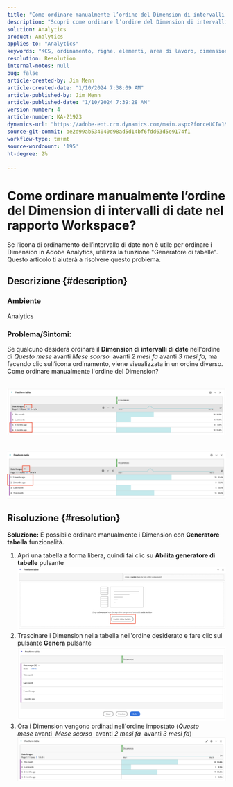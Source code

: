 ```yaml
---
title: "Come ordinare manualmente l’ordine del Dimension di intervalli di date nel rapporto Workspace?"
description: "Scopri come ordinare l’ordine del Dimension di intervalli di date in Analytics. Utilizzare la funzione \"Generatore tabella\"."
solution: Analytics
product: Analytics
applies-to: "Analytics"
keywords: "KCS, ordinamento, righe, elementi, area di lavoro, dimensioni, ordinamento, ordine, Adobe Analytics, intervallo di date, manualmente, report"
resolution: Resolution
internal-notes: null
bug: false
article-created-by: Jim Menn
article-created-date: "1/10/2024 7:38:09 AM"
article-published-by: Jim Menn
article-published-date: "1/10/2024 7:39:28 AM"
version-number: 4
article-number: KA-21923
dynamics-url: "https://adobe-ent.crm.dynamics.com/main.aspx?forceUCI=1&pagetype=entityrecord&etn=knowledgearticle&id=b0888530-8baf-ee11-a569-6045bd006268"
source-git-commit: be2d99ab534040d98ad5d14bf6fdd63d5e9174f1
workflow-type: tm+mt
source-wordcount: '195'
ht-degree: 2%

---
```


# Come ordinare manualmente l’ordine del Dimension di intervalli di date nel rapporto Workspace?


Se l’icona di ordinamento dell’intervallo di date non è utile per ordinare i Dimension in Adobe Analytics, utilizza la funzione &quot;Generatore di tabelle&quot;. Questo articolo ti aiuterà a risolvere questo problema.

## Descrizione {#description}


### <b>Ambiente</b>

Analytics



### <b>Problema/Sintomi:</b>

Se qualcuno desidera ordinare il <b>Dimension di intervalli di date</b> nell&#39;ordine di *Questo mese* avanti *Mese scorso*  avanti *2 mesi fa* avanti *3 mesi fa,* ma facendo clic sull’icona ordinamento, viene visualizzata in un ordine diverso.
Come ordinare manualmente l&#39;ordine del Dimension?

 <br>![](assets/___b3888530-8baf-ee11-a569-6045bd006268___.png)<br> <br> <br>![](assets/___b7888530-8baf-ee11-a569-6045bd006268___.png)

## Risoluzione {#resolution}

<b>Soluzione:</b>
È possibile ordinare manualmente i Dimension con <b>Generatore tabella</b> funzionalità.

1. Apri una tabella a forma libera, quindi fai clic su <b>Abilita generatore di tabelle</b> pulsante ![](assets/d4eda136-2fcd-ed11-b597-6045bd006793.png)
2. Trascinare i Dimension nella tabella nell&#39;ordine desiderato e fare clic sul pulsante <b>Genera</b> pulsante![](assets/69497031-30cd-ed11-b597-6045bd006793.png)
3. Ora i Dimension vengono ordinati nell&#39;ordine impostato (*Questo mese* avanti  *Mese scorso*  avanti *2 mesi fa*  avanti *3 mesi fa*)![](assets/efb1744a-30cd-ed11-b597-6045bd006793.png)




